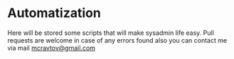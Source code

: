 # Automatization
Here will be stored some scripts that will make sysadmin life easy.
Pull requests are welcome in case of any errors found
also you can contact me via mail <a href="mailto:mcravtov@gmail.com">mcravtov@gmail.com</a>